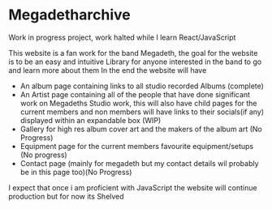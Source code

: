 # Megadetharchive
Work in progress project, work halted while I learn React/JavaScript


This website is a fan work for the band Megadeth, the goal for the website is to be an easy and intuitive Library for anyone interested in the band to go and learn more about them
In the end the website will have 

- An album page containing links to all studio recorded Albums (complete)
- An Artist page containing all of the people that have done significant work on Megadeths Studio work, this will also have child pages for the current members and non members will
have links to their socials(if any) displayed within an expandable box (WIP)
- Gallery for high res album cover art and the makers of the album art (No Progress)
- Equipment page for the current members favourite equipment/setups (No progress)
- Contact page (mainly for megadeth but my contact details wil probably be in this page too)(No Progress)

I expect that once i am proficient with JavaScript the website will continue production but for now its Shelved 
